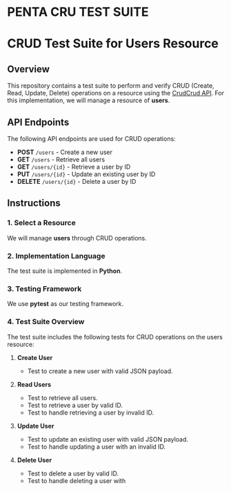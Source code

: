 # PENTA CRU TEST SUITE
# CRUD Test Suite for Users Resource

## Overview
This repository contains a test suite to perform and verify CRUD (Create, Read, Update, Delete) operations on a resource using the [CrudCrud API](https://crudcrud.com/). For this implementation, we will manage a resource of **users**.

## API Endpoints
The following API endpoints are used for CRUD operations:

- **POST** `/users` - Create a new user
- **GET** `/users` - Retrieve all users
- **GET** `/users/{id}` - Retrieve a user by ID
- **PUT** `/users/{id}` - Update an existing user by ID
- **DELETE** `/users/{id}` - Delete a user by ID

## Instructions

### 1. Select a Resource
We will manage **users** through CRUD operations.

### 2. Implementation Language
The test suite is implemented in **Python**.

### 3. Testing Framework
We use **pytest** as our testing framework.

### 4. Test Suite Overview
The test suite includes the following tests for CRUD operations on the users resource:

1. **Create User**
   - Test to create a new user with valid JSON payload.
  
2. **Read Users**
   - Test to retrieve all users.
   - Test to retrieve a user by valid ID.
   - Test to handle retrieving a user by invalid ID.
  
3. **Update User**
   - Test to update an existing user with valid JSON payload.
   - Test to handle updating a user with an invalid ID.
  
4. **Delete User**
   - Test to delete a user by valid ID.
   - Test to handle deleting a user with
